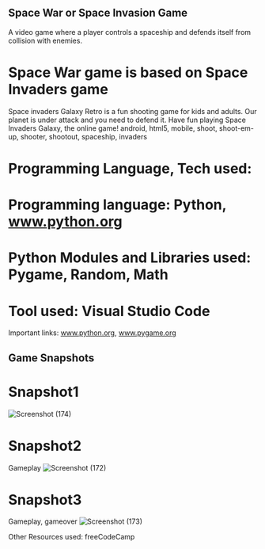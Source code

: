 ## Space War or Space Invasion Game 
A video game where a player controls a spaceship and defends itself from collision with enemies.

# Space War game is based on Space Invaders game 
Space invaders Galaxy Retro is a fun shooting game for kids and adults. Our planet is under attack and you need to defend it. Have fun playing Space Invaders Galaxy, the online game! android, html5, mobile, shoot, shoot-em-up, shooter, shootout, spaceship, invaders

# Programming Language, Tech used:
# Programming language: Python, www.python.org
# Python Modules and Libraries used: Pygame, Random, Math
# Tool used: Visual Studio Code
Important links: www.python.org, www.pygame.org

## Game Snapshots 

# Snapshot1 
![Screenshot (174)](https://user-images.githubusercontent.com/31153225/106005069-d99c4900-60d9-11eb-9f52-0f6441e684f7.png)

# Snapshot2 
Gameplay 
![Screenshot (172)](https://user-images.githubusercontent.com/31153225/106005146-eb7dec00-60d9-11eb-822f-28df9a49ca91.png)

# Snapshot3
Gameplay, gameover
![Screenshot (173)](https://user-images.githubusercontent.com/31153225/106005244-081a2400-60da-11eb-9cec-3a954b2bbc79.png)




Other Resources used:
freeCodeCamp
 
